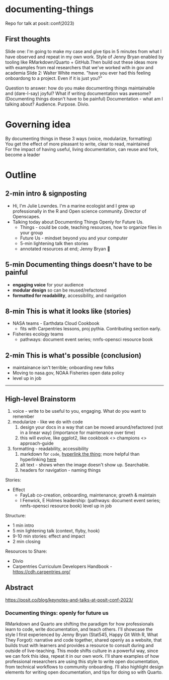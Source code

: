 # documenting-things
Repo for talk at posit::conf(2023)

## First thoughts

Slide one: I'm going to make my case and give tips in 5 minutes from what I have observed and repeat in my own work. Style of Jenny Bryan enabled by tooling like RMarkdown/Quarto + GitHub.Then build out these ideas more with examples from real researchers that we've worked with in gov and academia
Slide 2: Walter White meme. "have you ever had this feeling onboardong to a project. Even if it is just you?"

Question to answer: how do you make documenting things maintainable and (dare-I-say) joyful?
What if writing documentation was awesome? (Documenting things doesn't have to be painful)
Documentation - what am I talking about? Audience. Purpose. Divio. 

# Governing idea

By documenting things in these 3 ways (voice, modularize, formatting)  
You get the effect of more pleasant to write, clear to read, maintained  
For the impact of having useful, living documentation, can reuse and fork, become a leader

# Outline 

## 2-min intro & signposting
- Hi, I'm Julie Lowndes. I'm a marine ecologist and I grew up professionally in the R and Open science community. Director of Openscapes. 
- Talking today about Documenting Things Openly for Future Us.
  - Things - could be code, teaching resources, how to organize files in your group
  - Future Us - mindset beyond you and your computer
  - 5-min lightening talk then stories
  - annotated resources at end; Jenny Bryan 💙

## 5-min Documenting things doesn't have to be painful
- **engaging voice** for your audience
- **modular design** so can be reused/refactored
- **formatted for readability**, accessibility, and navigation

## 8-min This is what it looks like (stories)

- NASA teams - Earthdata Cloud Cookbook
  - fits with Carpentries lessons, proj pythia. Contributing section early. 
- Fisheries ecology teams
  - pathways: document event series; nmfs-opensci resource book

## 2-min This is what's possible (conclusion)

- maintainance isn't terrible; onboarding new folks
- Moving to nasa.gov, NOAA Fisheries open data policy
- level up in job

***

## High-level Brainstorm 
1. voice - write to be useful to you, engaging. What do you want to remember
1. modularize - like we do with code
    1. design your docs in a way that can be moved around/refactored (not in a linear way) (importance for maintenance over time)
    2. this will evolve, like ggplot2, like cookbook <> champions <> approach-guide
1. formatting - readability, accessibility
    1. markdown for `code`, [hyperlink the thing](); more helpful than hyperlinking [here]()
    2. alt text - shows when the image doesn't show up. Searchable.
    3. headers for navigation - naming things

Stories: 
- Effect
  - FayLab co-creation, onboarding, maintenance; growth & maintain
  - I Fenwick, E Holmes leadership: (pathways: document event series; nmfs-opensci resource book) level up in job

Structure: 
- 1 min intro
- 5 min lightening talk (context, flyby, hook)
- 9-10 min stories: effect and impact
- 2 min closing

Resources to Share: 

- Divio
- Carpentries Curriculum Developers Handbook - https://cdh.carpentries.org/

## Abstract
https://posit.co/blog/keynotes-and-talks-at-posit-conf-2023/

### Documenting things: openly for future us

RMarkdown and Quarto are shifting the paradigm for how professionals learn to code, write documentation, and teach others. I'll showcase the style I first experienced by Jenny Bryan (Stat545, Happy Git With R, What They Forgot): narrative and code together, shared openly as a website, that builds trust with learners and provides a resource to consult during and outside of live-teaching. This mode shifts culture in a powerful way, since we can fork this idea, repeat it in our own work. I’ll share examples of how professional researchers are using this style to write open documentation, from technical workflows to community onboarding. I’ll also highlight design elements for writing open documentation, and tips for doing so with Quarto.
